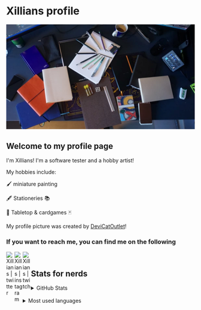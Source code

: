 # Xillians profile

![banner]

## Welcome to my profile page

I'm Xillians! I'm a software tester
and a hobby artist!

My hobbies include:

🖌️ miniature painting

🖋️ Stationeries 📚

🎲 Tabletop & cardgames 🃏

My profile picture was created by [DeviCatOutlet][DeviCat]!

### If you want to reach me, you can find me on the following

[<img align="left" alt="Xillians | twitter" width="22px" src="https://assets.stickpng.com/images/580b57fcd9996e24bc43c53e.png"/>][Twitter]
[<img align="left" alt="Xillians | instagram" width="22px" src="https://i.pinimg.com/originals/a2/5f/4f/a25f4f58938bbe61357ebca42d23866f.png"/>][instagram]
[<img align="left" alt="Xillians | twitch" width="22px" src="https://assets.stickpng.com/images/580b57fcd9996e24bc43c540.png"/>][twitch]
<br>

## Stats for nerds

<details style="display:inline">
  <summary>GitHub Stats</summary>
  <img alt="Xillians' GitHub Stats" src="https://github-readme-stats.codestackr.vercel.app/api?username=Xillians&show_icons=true&hide_border=true" />
</details>
<br>
<details style="display:inline">
  <summary>Most used languages</summary>
    <img alt="Xillians' top languages" src="https://github-readme-stats.vercel.app/api/top-langs/?username=xillians">
</details>

[banner]:<./assets/images/Capture.PNG>
[DeviCat]:<https://twitter.com/DeviCatOutlet>
[twitter]:<https://twitter.com/xillians>
[instagram]:<https://www.instagram.com/thexillyone/>
[twitch]:<https://www.twitch.tv/xillians>
